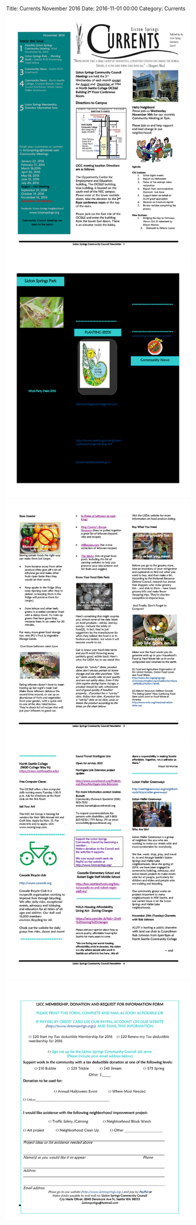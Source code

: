 Title: Currents November 2016
Date: 2016-11-01 00:00
Category: Currents

[![Page 1](/images/currents/currents_nov_2016-0.jpg)](/images/currents/currents_nov_2016-0.jpg)
[![Page 2](/images/currents/currents_nov_2016-1.jpg)](/images/currents/currents_nov_2016-1.jpg)
[![Page 3](/images/currents/currents_nov_2016-2.jpg)](/images/currents/currents_nov_2016-2.jpg)
[![Page 4](/images/currents/currents_nov_2016-3.jpg)](/images/currents/currents_nov_2016-3.jpg)
[![Page 5](/images/currents/currents_nov_2016-4.jpg)](/images/currents/currents_nov_2016-4.jpg)
